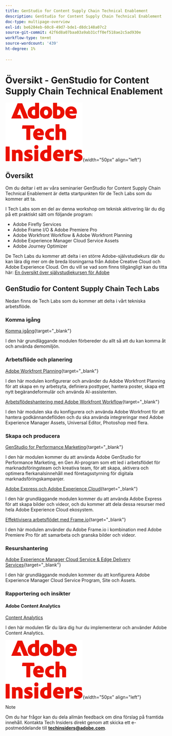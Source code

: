 ```yaml
---
title: GenStudio for Content Supply Chain Technical Enablement
description: GenStudio for Content Supply Chain Technical Enablement
doc-type: multipage-overview
exl-id: be6284eb-60c8-49d7-bde1-d8dc148a07c2
source-git-commit: 42f6d8a07baa03a9ab31cff0ef518ae2c5ad930e
workflow-type: tm+mt
source-wordcount: '439'
ht-degree: 1%

---
```


# Översikt - GenStudio for Content Supply Chain Technical Enablement

![Tech Insiders](./assets/images/techinsiders.png){width="50px" align="left"}

## Översikt

Om du deltar i ett av våra seminarier GenStudio for Content Supply Chain Technical Enablement är detta startpunkten för de Tech Labs som du kommer att ta.

I Tech Labs som en del av denna workshop om teknisk aktivering lär du dig på ett praktiskt sätt om följande program:

- Adobe Firefly Services
- Adobe Frame I/O &amp; Adobe Premiere Pro
- Adobe Workfront Workflow &amp; Adobe Workfront Planning
- Adobe Experience Manager Cloud Service Assets
- Adobe Journey Optimizer

De Tech Labs du kommer att delta i en större Adobe-självstudiekurs där du kan lära dig mer om de breda lösningarna från Adobe Creative Cloud och Adobe Experience Cloud. Om du vill se vad som finns tillgängligt kan du titta här: [En översikt över självstudiekursen för Adobe](./overview.md)

## GenStudio for Content Supply Chain Tech Labs

Nedan finns de Tech Labs som du kommer att delta i vårt tekniska arbetsflöde.

### Komma igång

[Komma igång](./modules/getting-started/gettingstarted/getting-started.md){target="_blank"}

I den här grundläggande modulen förbereder du allt så att du kan komma åt och använda demomiljön.

### Arbetsflöde och planering

[Adobe Workfront Planning](./modules/workflow-planning/module1.1/wfplanning.md){target="_blank"}

I den här modulen konfigurerar och använder du Adobe Workfront Planning för att skapa en ny arbetsyta, definiera posttyper, hantera poster, skapa ett nytt begärandeformulär och använda AI-assistenten.

[Arbetsflödeshantering med Adobe Workfront Workflow](./modules/workflow-planning/module1.2/workfront.md){target="_blank"}

I den här modulen ska du konfigurera och använda Adobe Workfront för att hantera godkännandeflöden och du ska använda integreringar med Adobe Experience Manager Assets, Universal Editor, Photoshop med flera.

### Skapa och producera

[GenStudio for Performance Marketing](./modules/creation-production/module1.3/genstudio.md){target="_blank"}

I den här modulen kommer du att använda Adobe GenStudio for Performance Marketing, en Gen AI-program som ett led i arbetsflödet för marknadsföringsteam och kreativa team, för att skapa, aktivera och optimera flerkanalsinnehåll med företagsstyrning för digitala marknadsföringskampanjer.

[Adobe Express och Adobe Experience Cloud](./modules/creation-production/module1.4/express.md){target="_blank"}

I den här grundläggande modulen kommer du att använda Adobe Express för att skapa bilder och videor, och du kommer att dela dessa resurser med hela Adobe Experience Cloud ekosystem.

[Effektivisera arbetsflödet med Frame.io](./modules/creation-production/module1.5/frameio.md){target="_blank"}

I den här modulen använder du Adobe Frame.io i kombination med Adobe Premiere Pro för att samarbeta och granska bilder och videor.

### Resurshantering

[Adobe Experience Manager Cloud Service &amp; Edge Delivery Services](./modules/asset-mgmt/module2.1/aemcs.md){target="_blank"}

I den här grundläggande modulen kommer du att konfigurera Adobe Experience Manager Cloud Service Program, Site och Assets.

### Rapportering och insikter

#### Adobe Content Analytics

[Content Analytics](./modules/reporting-insights/content/module3.1/contentanalytics.md)

I den här modulen får du lära dig hur du implementerar och använder Adobe Content Analytics.

![Tech Insiders](./assets/images/techinsiders.png){width="50px" align="left"}

>[!NOTE]
>
>Om du har frågor kan du dela allmän feedback om dina förslag på framtida innehåll. Kontakta Tech Insiders direkt genom att skicka ett e-postmeddelande till **techinsiders@adobe.com**.
